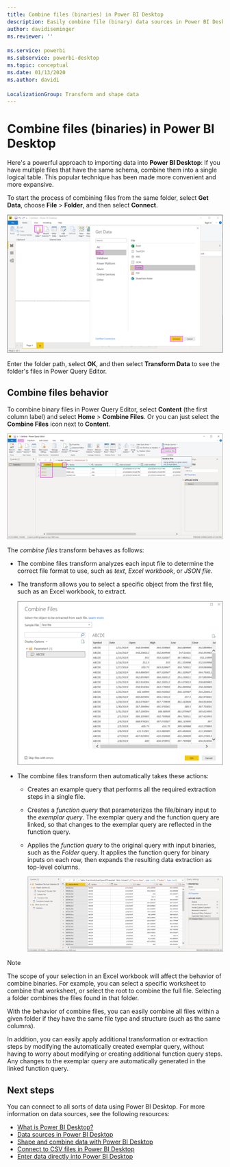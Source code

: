 ```yaml
---
title: Combine files (binaries) in Power BI Desktop
description: Easily combine file (binary) data sources in Power BI Desktop
author: davidiseminger
ms.reviewer: ''

ms.service: powerbi
ms.subservice: powerbi-desktop
ms.topic: conceptual
ms.date: 01/13/2020
ms.author: davidi

LocalizationGroup: Transform and shape data
---
```

# Combine files (binaries) in Power BI Desktop

Here's a powerful approach to importing data into **Power BI Desktop**: If you have multiple files that have the same schema, combine them into a single logical table. This popular technique has been made more convenient and more expansive.

To start the process of combining files from the same folder, select **Get Data**, choose **File** > **Folder**, and then select **Connect**.

![Connect to folder file, Get Data dialog box, Power BI Desktop](media/desktop-combine-binaries/combine-binaries_1.png)

Enter the folder path, select **OK**, and then select **Transform Data** to see the folder's files in Power Query Editor.

## Combine files behavior

To combine binary files in Power Query Editor, select **Content** (the first column label) and select **Home** > **Combine Files**. Or you can just select the **Combine Files** icon next to **Content**.

![Combine Files command, Power Query Editor, Power BI Desktop](media/desktop-combine-binaries/combine-binaries_2a.png)

The *combine files* transform behaves as follows:

* The combine files transform analyzes each input file to determine the correct file format to use, such as *text*, *Excel workbook*, or *JSON file*.
* The transform allows you to select a specific object from the first file, such as an Excel workbook, to extract.
  
  ![Combine files dialog box, Power Query Editor, Power BI Desktop](media/desktop-combine-binaries/combine-binaries_3.png)
* The combine files transform then automatically takes these actions:
  
  * Creates an example query that performs all the required extraction steps in a single file.
  * Creates a *function query* that parameterizes the file/binary input to the *exemplar query*. The exemplar query and the function query are linked, so that changes to the exemplar query are reflected in the function query.
  * Applies the *function query* to the original query with input binaries, such as the *Folder* query. It applies the function query for binary inputs on each row, then expands the resulting data extraction as top-level columns.

    ![Results of combine files transform, Power Query Editor, Power BI Desktop](media/desktop-combine-binaries/combine-binaries_4.png)

> [!NOTE]
> The scope of your selection in an Excel workbook will affect the behavior of combine binaries. For example, you can select a specific worksheet to combine that worksheet, or select the root to combine the full file. Selecting a folder combines the files found in that folder. 

With the behavior of combine files, you can easily combine all files within a given folder if they have the same file type and structure (such as the same columns).

In addition, you can easily apply additional transformation or extraction steps by modifying the automatically created exemplar query, without having to worry about modifying or creating additional function query steps. Any changes to the exemplar query are automatically generated in the linked function query.

## Next steps

You can connect to all sorts of data using Power BI Desktop. For more information on data sources, see the following resources:

* [What is Power BI Desktop?](../desktop-what-is-desktop.md)
* [Data sources in Power BI Desktop](../connect-data/desktop-data-sources.md)
* [Shape and combine data with Power BI Desktop](../connect-data/desktop-shape-and-combine-data.md)
* [Connect to CSV files in Power BI Desktop](../connect-data/desktop-connect-csv.md)
* [Enter data directly into Power BI Desktop](../connect-data/desktop-enter-data-directly-into-desktop.md)

